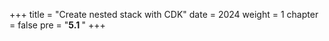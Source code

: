 +++
title = "Create nested stack with CDK"
date = 2024
weight = 1
chapter = false
pre = "<b>5.1 </b>"
+++